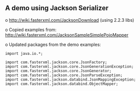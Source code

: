 A demo using Jackson Serializer
-------------------------------

o http://wiki.fasterxml.com/JacksonDownload  (using 2.2.3 libs)

o Copied examples from: http://wiki.fasterxml.com/JacksonSampleSimplePojoMapper

o Updated packages from the demo examples:

	import java.io.*;

	import com.fasterxml.jackson.core.JsonFactory;
	import com.fasterxml.jackson.core.JsonGenerationException;
	import com.fasterxml.jackson.core.JsonGenerator;
	import com.fasterxml.jackson.core.JsonParseException;
	import com.fasterxml.jackson.databind.JsonMappingException;
	import com.fasterxml.jackson.databind.ObjectMapper;
